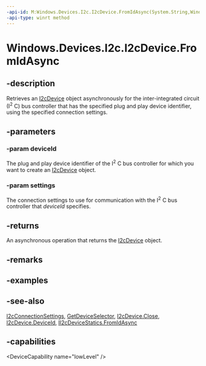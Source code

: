 ```yaml
---
-api-id: M:Windows.Devices.I2c.I2cDevice.FromIdAsync(System.String,Windows.Devices.I2c.I2cConnectionSettings)
-api-type: winrt method
---
```


<!-- Method syntax
public Windows.Foundation.IAsyncOperation<Windows.Devices.I2c.I2cDevice> FromIdAsync(System.String deviceId, Windows.Devices.I2c.I2cConnectionSettings settings)
-->

# Windows.Devices.I2c.I2cDevice.FromIdAsync

## -description
Retrieves an [I2cDevice](i2cdevice.md) object asynchronously for the inter-integrated circuit (I<sup>2</sup> C) bus controller that has the specified plug and play device identifier, using the specified connection settings.

## -parameters
### -param deviceId
The plug and play device identifier of the I<sup>2</sup> C bus controller for which you want to create an [I2cDevice](i2cdevice.md) object.

### -param settings
The connection settings to use for communication with the I<sup>2</sup> C bus controller that *deviceId* specifies.

## -returns
An asynchronous operation that returns the [I2cDevice](i2cdevice.md) object.

## -remarks

## -examples

## -see-also
[I2cConnectionSettings](i2cconnectionsettings.md), [GetDeviceSelector](i2cdevice_getdeviceselector_1752695616.md), [I2cDevice.Close](i2cdevice_close_811482585.md), [I2cDevice.DeviceId](i2cdevice_deviceid.md), [II2cDeviceStatics.FromIdAsync](ii2cdevicestatics_fromidasync.md)

## -capabilities
&lt;DeviceCapability name="lowLevel" /&gt;
